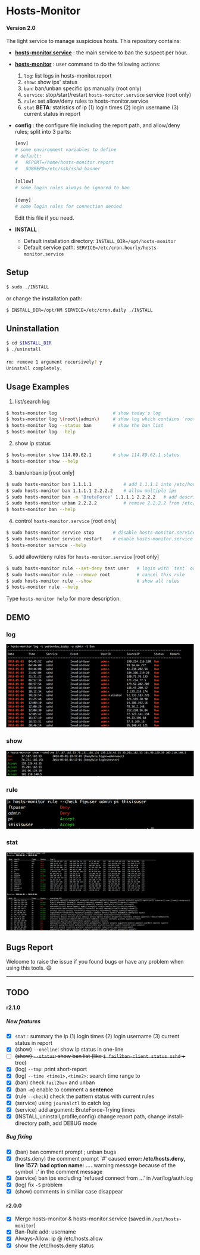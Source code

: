 # Hosts-Monitor

#### Version 2.0


The light service to manage suspicious hosts.  This repository contains:

* **[hosts-monitor.service](./service)** : 
    the main service to ban the suspect per hour. 

* **[hosts-monitor](./bin)** : 
    user command to do the following actions:

    1. `log`:       list logs in hosts-monitor.report
    2. `show`:      show ips' status
    3. `ban`:       ban/unban specific ips manually (root only)
    4. `service`:   stop/start/restart `hosts-monitor.service` service (root only)
    5. `rule`:      set allow/deny rules to hosts-monitor.service
    6. `stat` **BETA**:      statistics of ip (1) login times (2) login username (3) current status in report

* **config** :
    the configure file including the report path, and allow/deny rules; split into 3 parts:

    ```sh
    [env]
    # some environment variables to define
    # default:
    #   REPORT=/home/hosts-monitor.report
    #   SUBREPO=/etc/ssh/sshd_banner

    [allow]
    # some login rules always be ignored to ban

    [deny]
    # some login rules for connection denied

    ```

    Edit this file if you need.

* **INSTALL** :
    * Default installation directory: `INSTALL_DIR=/opt/hosts-monitor`
    * Default service path: `SERVICE=/etc/cron.hourly/hosts-monitor.service`


## Setup

```sh
$ sudo ./INSTALL
```

or change the installation path:
```sh
$ INSTALL_DIR=/opt/HM SERVICE=/etc/cron.daily ./INSTALL
```

## Uninstallation

```sh
$ cd $INSTALL_DIR
$ ./uninstall

rm: remove 1 argument recursively? y
Uninstall completely.
```


## Usage Examples

   1. list/search log

```sh
$ hosts-monitor log                     # show today's log
$ hosts-monitor log \(root\|admin\)     # show log which contains `root` or `admin`
$ hosts-monitor log --status ban        # show the ban list
$ hosts-monitor log --help
```

   2. show ip status

```sh
$ hosts-monitor show 114.89.62.1        # show 114.89.62.1 status
$ hosts-monitor show --help
```

   3. ban/unban ip [root only]

```sh
$ sudo hosts-monitor ban 1.1.1.1            # add 1.1.1.1 into /etc/hosts.deny
$ sudo hosts-monitor ban 1.1.1.1 2.2.2.2    # allow multiple ips
$ sudo hosts-monitor ban -m 'BruteForce' 1.1.1.1 2.2.2.2   # add description(no space) about ips
$ sudo hosts-monitor unban 2.2.2.2          # remove 2.2.2.2 from /etc/hosts.deny
$ hosts-monitor ban --help
```

   4. control `hosts-monitor.service` [root only]

```sh
$ sudo hosts-monitor service stop       # disable hosts-monitor.service
$ sudo hosts-monitor service restart    # enable hosts-monitor.service and run it
$ hosts-monitor service --help
```

   5. add allow/deny rules for `hosts-monitor.service` [root only]

```sh
$ sudo hosts-monitor rule --set-deny test user   # login with `test` or `user` will be rejected
$ sudo hosts-monitor rule --remove root          # cancel this rule
$ sudo hosts-monitor rule --show                 # show all rules
$ hosts-monitor rule --help
```

Type `hosts-monitor help` for more description.

## DEMO

### log

![](./demo/log.png)

### show
![](./demo/show.png)

### rule
![](./demo/rule.png)

### stat
![](./demo/stat.png)


## Bugs Report

Welcome to raise the issue if you found bugs or have any problem when using this tools. :smile:

---

## TODO
#### r2.1.0
##### New features
- [x] `stat` : summary the ip (1) login times (2) login username (3) current status in report
- [x] (show) `--oneline`: show ip status in one-line
- [ ] ~~(show) `--status`: show ban list (like `$ fail2ban-client status sshd` + tree)~~
- [x] (log) `--tmp`: print short-report
- [x] (log) `--time <time1>,<time2>`: search time range <time1> to <time2>
- [x] (ban) check `fail2ban` and unban
- [x] (ban `-m`) enable to comment a **sentence**
- [x] (rule `--check`) check the pattern status with current rules
- [x] (service) using `journalctl` to catch log
- [x] (service) add argument: BruteForce-Trying times
- [x] (INSTALL,uninstall,profile,config) change report path, change install-directory path, add DEBUG mode

##### Bug fixing
- [x] (ban) ban comment prompt ; unban bugs
- [x] (hosts.deny) the comment prompt \`#' caused **error: /etc/hosts.deny, line 1577: bad option name: ....** warning message because of the symbol \`:' in the comment message
- [x] (service) ban ips excluding \`refused connect from ...' in /var/log/auth.log
- [x] (log) fix `-S` problem
- [x] (show) comments in similiar case disappear

#### r2.0.0
- [x] Merge hosts-monitor & hosts-monitor.service (saved in `/opt/hosts-monitor`)
- [x] Ban-Rule add: username
- [x] Always-Allow: ip @ /etc/hosts.allow
- [x] show the /etc/hosts.deny status

